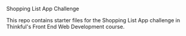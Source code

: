 Shopping List App Challenge

This repo contains starter files for the Shopping List App challenge in Thinkful's Front End Web Development course.
